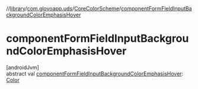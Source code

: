 //[library](../../../index.md)/[com.glovoapp.uds](../index.md)/[CoreColorScheme](index.md)/[componentFormFieldInputBackgroundColorEmphasisHover](component-form-field-input-background-color-emphasis-hover.md)

# componentFormFieldInputBackgroundColorEmphasisHover

[androidJvm]\
abstract val [componentFormFieldInputBackgroundColorEmphasisHover](component-form-field-input-background-color-emphasis-hover.md): [Color](https://developer.android.com/reference/kotlin/androidx/compose/ui/graphics/Color.html)
